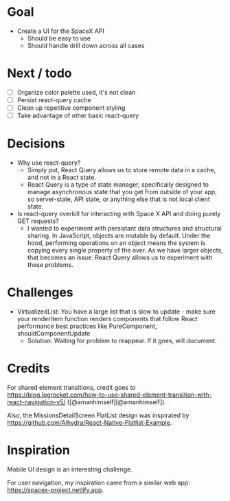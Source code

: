 # Goal

- Create a UI for the SpaceX API
  - Should be easy to use
  - Should handle drill down across all cases

# Next / todo

- [ ] Organize color palette used, it's not clean
- [ ] Persist react-query cache
- [ ] Clean up repetitive component styling
- [ ] Take advantage of other basic react-query

# Decisions

- Why use react-query?
  - Simply put, React Query allows us to store remote data in a cache, and not in a React state.
  - React Query is a type of state manager, specifically designed to manage asynchronous state that you get from outside of your app, so server-state, API state, or anything else that is not local client state.
- Is react-query overkill for interacting with Space X API and doing purely GET requests?
  - I wanted to experiment with persistant data structures and structural sharing. In JavaScript, objects are mutable by default. Under the hood, performing operations on an object means the system is copying every single property of the over. As we have larger objects, that becomes an issue. React Query allows us to experiment with these problems.

# Challenges

- VirtualizedList: You have a large list that is slow to update - make sure your renderItem function renders components that follow React performance best practices like PureComponent, shouldComponentUpdate
  - Solution: Waiting for problem to reappear. If it goes, will document.

# Credits

For shared element transitions, credit goes to https://blog.logrocket.com/how-to-use-shared-element-transition-with-react-navigation-v5/ ([@amanhimself][@amanhimself]).

Also, the MissionsDetailScreen FlatList design was inspirated by https://github.com/Alhydra/React-Native-Flatlist-Example.

# Inspiration

Mobile UI design is an interesting challenge.

For user navigation, my inspiration came from a similar web app: https://spacex-project.netlify.app.
